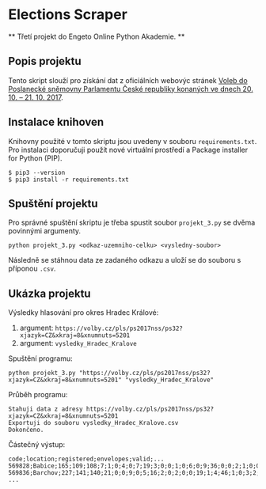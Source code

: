 # Elections Scraper

** Třetí projekt do Engeto Online Python Akademie. **

## Popis projektu
Tento skript slouží pro získání dat z oficiálních webovýc stránek [Voleb do Poslanecké sněmovny Parlamentu České republiky konaných ve dnech 20. 10. – 21. 10. 2017](https://volby.cz/pls/ps2017nss/ps3?xjazyk=CZ).

## Instalace knihoven
Knihovny použité v tomto skriptu jsou uvedeny v souboru `requirements.txt`. Pro instalaci doporučuji použít nové virtuální prostředí a Package installer for Python (PIP).
```
$ pip3 --version
$ pip3 install -r requirements.txt
```

## Spuštění projektu

Pro správné spuštění skriptu je třeba spustit soubor `projekt_3.py` se dvěma povinnými argumenty.

`python projekt_3.py <odkaz-uzemniho-celku> <vysledny-soubor>`

Následně se stáhnou data ze zadaného odkazu a uloží se do souboru s příponou `.csv`.

## Ukázka projektu

Výsledky hlasování pro okres Hradec Králové:

1. argument: `https://volby.cz/pls/ps2017nss/ps32?xjazyk=CZ&xkraj=8&xnumnuts=5201`
2. argument: `vysledky_Hradec_Kralove`

Spuštění programu:

`python projekt_3.py "https://volby.cz/pls/ps2017nss/ps32?xjazyk=CZ&xkraj=8&xnumnuts=5201" "vysledky_Hradec_Kralove"`

Průběh programu:
```
Stahuji data z adresy https://volby.cz/pls/ps2017nss/ps32?xjazyk=CZ&xkraj=8&xnumnuts=5201
Exportuji do souboru vysledky_Hradec_Kralove.csv
Dokončeno.
```

Částečný výstup:
```
code;location;registered;envelopes;valid;...
569828;Babice;165;109;108;7;1;0;4;0;7;19;3;0;0;1;0;6;0;9;36;0;0;2;1;0;0;12;0
569836;Barchov;227;141;140;21;0;0;9;0;5;16;2;0;2;0;0;19;1;4;46;1;0;3;2;1;1;6;1
...
